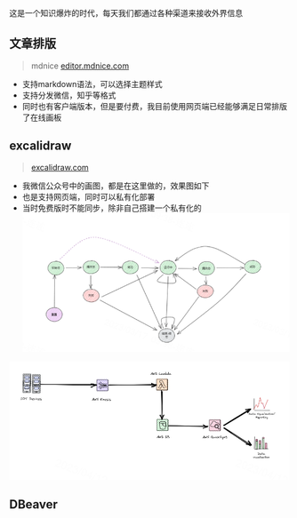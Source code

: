 这是一个知识爆炸的时代，每天我们都通过各种渠道来接收外界信息

## 文章排版

> mdnice [editor.mdnice.com](https://editor.mdnice.com/)

-   支持markdown语法，可以选择主题样式
-   支持分发微信，知乎等格式
-   同时也有客户端版本，但是要付费，我目前使用网页端已经能够满足日常排版了在线画板

## excalidraw

>[excalidraw.com](https://excalidraw.com/)

-   我微信公众号中的画图，都是在这里做的，效果图如下
-   也是支持网页端，同时可以私有化部署
-   当时免费版时不能同步，除非自己搭建一个私有化的
![](/assets/blog/2023/daily_tools/1679017105072-cf29a056-0978-4b92-950f-612a3f10cb6b.png)

![](/assets/blog/2023/daily_tools/1681290196085-792f9344-745b-41da-b83a-0f52faabfe5b.png)
## DBeaver